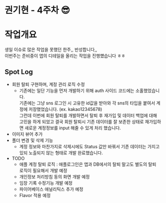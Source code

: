 # 권기현 - 4주차 😎

# 작업개요
생일 이슈로 많은 작업을 못했던 한주,, 반성합니다,,  
이번주는 준비중이 앱의 디테일을 올리는 작업을 진행헀습니다 ㅎㅎ

## Spot Log
- 회원 탈퇴 구현하며, 계정 관리 로직 수정  
    - 기존에는 일단 기능을 먼저 개발하기 위해 auth 사이드 코드에는 소홀했었습니다.   
    기존에는 그냥 sns 로그인 시 고유한 id값을 받아와 각 sns의 타입을 붙여서 계정에 저장했었습니다. (ex. kakao12345678)   
    그런데 이번에 회원 탈퇴를 개발하면서 탈퇴 후 재가입 및 데이터 백업에 대해 고민을 하게 되었고 결국 회원 탈퇴시 기존 데이터를 잘 보존한 상태로 재가입하면 새로운 계정정보를 input 해줄 수 있게 처리 했습니다.
- 이미지 뷰어 추가
- 폴더 변경 및 삭제 기능
    - 계정 정보와 마찬가지로 삭제시에도 Status 값만 바꿔서 기존 데이터는 가지고 있되 노출되지 않는 형태로 개발 완료했습니다.
- TODO 
    - 애플 계정 탈퇴 로직 : 애플로그인은 앱과 DB에서의 탈퇴 말고도 별도의 탈퇴 로직이 필요해서 개발 예정
    - 개인정보 처리방침 동의 화면 개발 예정
    - 임장 기록 수정기능 개발 예정
    - 파이어베이스 애널리틱스 추가 예정
    - Flavor 적용 예정
